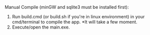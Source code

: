 Manual Compile (minGW and sqlite3 must be installed first):
1. Run build.cmd (or build.sh if you're in linux environment) in your cmd/terminal to compile the app. *It will take a few moment.
2. Execute/open the main.exe.